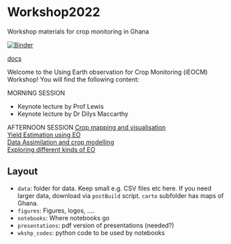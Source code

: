 # Workshop2022
Workshop materials for crop monitoring in Ghana

[![Binder](https://mybinder.org/badge_logo.svg)](https://mybinder.org/v2/gh/jgomezdans/binder-sandbox/master?urlpath=git-pull%3Frepo%3Dhttps%253A%252F%252Fgithub.com%252FUCL-EO%252FWorkshop2022%26urlpath%3Dlab%252Ftree%252FWorkshop2022%252Fnotebooks%26branch%3Dmain)

[docs](https://ucl-eo.github.io/Workshop2022/docs/index.html)
  
Welcome to the Using Earth observation for Crop Monitoring (iEOCM) Workshop! You will find the following content:  

MORNING SESSION  
* Keynote lecture by Prof Lewis
* Keynote lecture by Dr Dilys Maccarthy

AFTERNOON SESSION
[Crop mapping and visualisation](/blob/main/notebooks/CAU_Interface_Ghana_V1.ipynb)  
[Yield Estimation using EO]()  
[Data Assimilation and crop modelling]()  
[Exploring different kinds of EO]()  
 

## Layout
* `data`: folder for data. Keep small e.g. CSV files etc here. If you need larger data, download via `postBuild` script. `carto` subfolder has maps of Ghana.
* `figures`: Figures, logos, ....
* `notebooks`: Where notebooks go
* `presentations`: pdf version of presentations (needed?)
* `wkshp_codes`: python code to be used by notebooks
